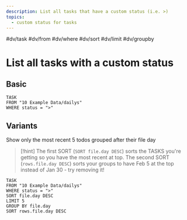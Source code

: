 ```yaml
---
description: List all tasks that have a custom status (i.e. >)
topics:
  - custom status for tasks
---
```

#dv/task #dv/from #dv/where #dv/sort #dv/limit #dv/groupby 
# List all tasks with a custom status

## Basic 

```dataview
TASK
FROM "10 Example Data/dailys"
WHERE status = ">"
```

## Variants

Show only the most recent 5 todos grouped after their file day

> [!hint] 
> The first SORT (`SORT file.day DESC`) sorts the TASKS you're getting so you have the most recent at top. The second SORT (`rows.file.day DESC`) sorts your groups to have Feb 5 at the top instead of Jan 30 - try removing it!

```dataview
TASK
FROM "10 Example Data/dailys"
WHERE status = ">"
SORT file.day DESC
LIMIT 5
GROUP BY file.day
SORT rows.file.day DESC
```